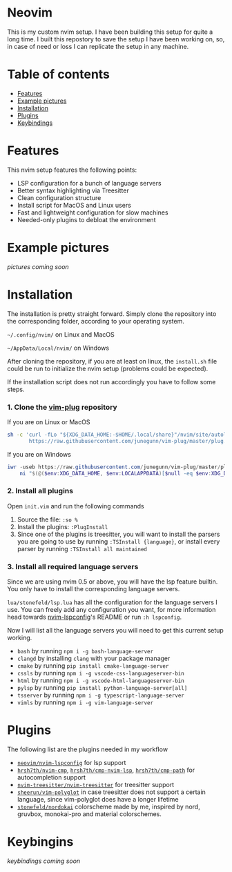 # Neovim
This is my custom nvim setup. I have been building this setup for quite a long time. I built this repostory to save the setup I have been working on, so, in case of need or loss I can replicate the setup in any machine.

# Table of contents
* [Features](#features)
* [Example pictures](#example-pictures)
* [Installation](#installation)
* [Plugins](#plugins)
* [Keybindings](#keybindings)

# Features
This nvim setup features the following points:
* LSP configuration for a bunch of language servers
* Better syntax highlighting via Treesitter
* Clean configuration structure
* Install script for MacOS and Linux users
* Fast and lightweight configuration for slow machines
* Needed-only plugins to debloat the environment

# Example pictures
*pictures coming soon*

# Installation
The installation is pretty straight forward. Simply clone the repository into the corresponding folder, according to your operating system.

`~/.config/nvim/` on Linux and MacOS

`~/AppData/Local/nvim/` on Windows

After cloning the repository, if you are at least on linux, the `install.sh` file could be run to initialize the nvim setup (problems could be expected).

If the installation script does not run accordingly you have to follow some steps.

### 1. Clone the [vim-plug](https://github.com/junegunn/vim-plug) repository

If you are on Linux or MacOS
```bash
sh -c 'curl -fLo "${XDG_DATA_HOME:-$HOME/.local/share}"/nvim/site/autoload/plug.vim --create-dirs \
       https://raw.githubusercontent.com/junegunn/vim-plug/master/plug.vim'
```

If you are on Windows
```powershell
iwr -useb https://raw.githubusercontent.com/junegunn/vim-plug/master/plug.vim |`
    ni "$(@($env:XDG_DATA_HOME, $env:LOCALAPPDATA)[$null -eq $env:XDG_DATA_HOME])/nvim-data/site/autoload/plug.vim" -Force
```

### 2. Install all plugins
Open `init.vim` and run the following commands

1. Source the file: `:so %`
2. Install the plugins: `:PlugInstall`
3. Since one of the plugins is treesitter, you will want to install the parsers you are going to use by running `:TSInstall {language}`, or install every parser by running `:TSInstall all maintained`

### 3. Install all required language servers
Since we are using nvim 0.5 or above, you will have the lsp feature builtin. You only have to install the corresponding language servers.

`lua/stonefeld/lsp.lua` has all the configuration for the language servers I use. You can freely add any configuration you want, for more information head towards [nvim-lspconfig](https://github.com/neovim/nvim-lspconfig)'s README or run `:h lspconfig`.

Now I will list all the language servers you will need to get this current setup working.
* `bash` by running `npm i -g bash-language-server`
* `clangd` by installing `clang` with your package manager
* `cmake` by running `pip install cmake-language-server`
* `cssls` by running `npm i -g vscode-css-languageserver-bin`
* `html` by running `npm i -g vscode-html-languageserver-bin`
* `pylsp` by running `pip install python-language-server[all]`
* `tsserver` by running `npm i -g typescript-language-server`
* `vimls` by running `npm i -g vim-language-server`

# Plugins
The following list are the plugins needed in my workflow
* [`neovim/nvim-lspconfig`](https://github.com/neovim/nvim-lspconfig) for lsp support
* [`hrsh7th/nvim-cmp`](https://github.com/hrsh7th/nvim-cmp), [`hrsh7th/cmp-nvim-lsp`](https://github.com/hrsh7th/cmp-nvim-lsp), [`hrsh7th/cmp-path`](https://github.com/hrsh7th/cmp-path) for autocompletion support
* [`nvim-treesitter/nvim-treesitter`](https://github.com/nvim-treesitter/nvim-treesitter) for treesitter support
* [`sheerun/vim-polyglot`](https://github.com/sheerun/vim-polyglot) in case treesitter does not support a certain language, since vim-polyglot does have a longer lifetime
* [`stonefeld/nordokai`](https://github.com/stonefeld/nordokai) colorscheme made by me, inspired by nord, gruvbox, monokai-pro and material colorschemes.

# Keybingins
*keybindings coming soon*


